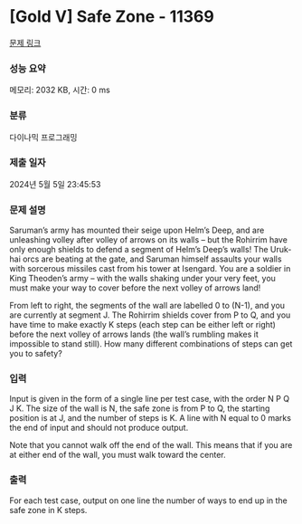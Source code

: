 # [Gold V] Safe Zone - 11369 

[문제 링크](https://www.acmicpc.net/problem/11369) 

### 성능 요약

메모리: 2032 KB, 시간: 0 ms

### 분류

다이나믹 프로그래밍

### 제출 일자

2024년 5월 5일 23:45:53

### 문제 설명

<p>Saruman’s army has mounted their seige upon Helm’s Deep, and are unleashing volley after volley of arrows on its walls – but the Rohirrim have only enough shields to defend a segment of Helm’s Deep’s walls! The Uruk-hai orcs are beating at the gate, and Saruman himself assaults your walls with sorcerous missiles cast from his tower at Isengard. You are a soldier in King Theoden’s army – with the walls shaking under your very feet, you must make your way to cover before the next volley of arrows land!</p>

<p>From left to right, the segments of the wall are labelled 0 to (N-1), and you are currently at segment J. The Rohirrim shields cover from P to Q, and you have time to make exactly K steps (each step can be either left or right) before the next volley of arrows lands (the wall’s rumbling makes it impossible to stand still). How many different combinations of steps can get you to safety?</p>

### 입력 

 <p>Input is given in the form of a single line per test case, with the order N P Q J K. The size of the wall is N, the safe zone is from P to Q, the starting position is at J, and the number of steps is K. A line with N equal to 0 marks the end of input and should not produce output.</p>

<p>Note that you cannot walk off the end of the wall. This means that if you are at either end of the wall, you must walk toward the center.</p>

### 출력 

 <p>For each test case, output on one line the number of ways to end up in the safe zone in K steps.</p>

